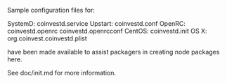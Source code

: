 Sample configuration files for:

SystemD: coinvestd.service
Upstart: coinvestd.conf
OpenRC:  coinvestd.openrc
         coinvestd.openrcconf
CentOS:  coinvestd.init
OS X:    org.coinvest.coinvestd.plist

have been made available to assist packagers in creating node packages here.

See doc/init.md for more information.
